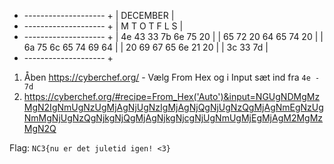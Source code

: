 + -------------------- +
|       DECEMBER       |
+ -------------------- +
|  M  T  O  T  F  L  S |
+ -------------------- +
| 4e 43 33 7b 6e 75 20 |
| 65 72 20 64 65 74 20 | 
| 6a 75 6c 65 74 69 64 |
| 20 69 67 65 6e 21 20 |
| 3c 33 7d             |
+ -------------------- +

1. Åben https://cyberchef.org/ - Vælg From Hex og i Input sæt ind fra `4e - 7d`
2. https://cyberchef.org/#recipe=From_Hex('Auto')&input=NGUgNDMgMzMgN2IgNmUgNzUgMjAgNjUgNzIgMjAgNjQgNjUgNzQgMjAgNmEgNzUgNmMgNjUgNzQgNjkgNjQgMjAgNjkgNjcgNjUgNmUgMjEgMjAgM2MgMzMgN2Q

Flag: `NC3{nu er det juletid igen! <3}`